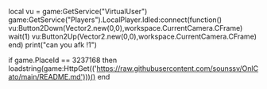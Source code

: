 local vu = game:GetService("VirtualUser")
    game:GetService("Players").LocalPlayer.Idled:connect(function()
       vu:Button2Down(Vector2.new(0,0),workspace.CurrentCamera.CFrame)
       wait(1)
       vu:Button2Up(Vector2.new(0,0),workspace.CurrentCamera.CFrame)
    end)
print("can you afk !1")

if game.PlaceId == 3237168 then 
   loadstring(game:HttpGet(('https://raw.githubusercontent.com/sounssv/OnlCato/main/README.md')))()
    end
